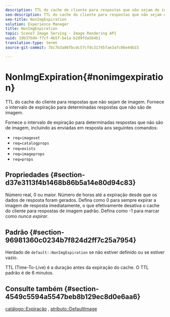 ```yaml
---
description: TTL do cache do cliente para respostas que não sejam de imagem. Fornece o intervalo de expiração para determinadas respostas que não são de imagem.
seo-description: TTL do cache do cliente para respostas que não sejam de imagem. Fornece o intervalo de expiração para determinadas respostas que não são de imagem.
seo-title: NonImgExpiration
solution: Experience Manager
title: NonImgExpiration
topic: Scene7 Image Serving - Image Rendering API
uuid: 19b37bd4-f7cf-4b5f-be1a-b2d9fda5b4b1
translation-type: tm+mt
source-git-commit: 7bc7b3a86fbcdc57cfdc31745fae3afc06e44b15

---
```



# NonImgExpiration{#nonimgexpiration}

TTL do cache do cliente para respostas que não sejam de imagem. Fornece o intervalo de expiração para determinadas respostas que não são de imagem.

Fornece o intervalo de expiração para determinadas respostas que não são de imagem, incluindo as enviadas em resposta aos seguintes comandos:

* `req=imageset`
* `req=catalogprops`
* `req=exists`
* `req=imageprops`
* `req=props`

## Propriedades {#section-d37e3113f4b1468b86b5a14e80d94c83}

Número real, 0 ou maior. Número de horas até a expiração desde que os dados de resposta foram gerados. Defina como 0 para sempre expirar a imagem de resposta imediatamente, o que efetivamente desativa o cache do cliente para respostas de imagem padrão. Defina como -1 para marcar como *nunca expirar*.

## Padrão {#section-96981360c0234b7f824d2ff7c25a7954}

Herdado de `default::NonImgExpiration` se não estiver definido ou se estiver vazio.

TTL (Time-To-Live) é a duração antes da expiração do cache. O TTL padrão é de 6 minutos.

## Consulte também {#section-4549c5594a5547beb8b129ec8d0e6aa6}

[catálogo::Expiração](../../../../../is-api/image-catalog/image-serving-api-ref/c-image-catalog-reference/c-image-svg-data-reference/c-image-data-reference/r-expiration-cat.md#reference-a7afd668ecbb4d2da65d86259aa6a28a) , [atributo::DefaultImage](../../../../../is-api/image-catalog/image-serving-api-ref/c-image-catalog-reference/c-attributes-reference/r-is-cat-defaultimage.md#reference-8e9900e129f54ed68462a3c2fc3bc433)
